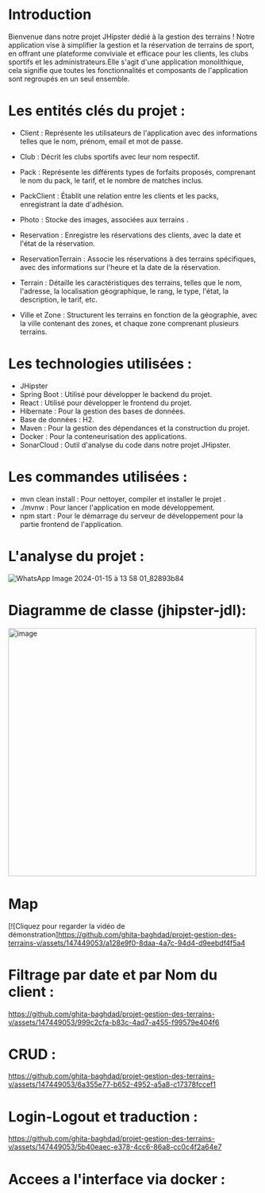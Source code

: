 # Introduction 
Bienvenue dans notre projet JHipster dédié à la gestion des terrains ! Notre application vise à simplifier la gestion et la réservation de terrains de sport, en offrant une plateforme conviviale et efficace pour les clients, les clubs sportifs et les administrateurs.Elle s'agit d'une application monolithique, cela signifie que toutes les fonctionnalités et composants de l'application sont regroupés en un seul ensemble.

# Les entités clés du projet :
- Client : Représente les utilisateurs de l'application avec des informations telles que le nom, prénom, email et mot de passe.

- Club : Décrit les clubs sportifs avec leur nom respectif.

- Pack : Représente les différents types de forfaits proposés, comprenant le nom du pack, le tarif, et le nombre de matches inclus.

- PackClient : Établit une relation entre les clients et les packs, enregistrant la date d'adhésion.

- Photo : Stocke des images, associées aux terrains .

- Reservation : Enregistre les réservations des clients, avec la date et l'état de la réservation.

- ReservationTerrain : Associe les réservations à des terrains spécifiques, avec des informations sur l'heure et la date de la réservation.

- Terrain : Détaille les caractéristiques des terrains, telles que le nom, l'adresse, la localisation géographique, le rang, le type, l'état, la description, le tarif, etc.

- Ville et Zone : Structurent les terrains en fonction de la géographie, avec la ville contenant des zones, et chaque zone comprenant plusieurs terrains.

# Les technologies utilisées :
- JHipster
- Spring Boot : Utilisé pour développer le backend du projet.
- React : Utilisé pour développer le frontend du projet.
- Hibernate : Pour la gestion des bases de données.
- Base de données : H2.
- Maven : Pour la gestion des dépendances et la construction du projet.
- Docker : Pour la conteneurisation des applications.
- SonarCloud : Outil d'analyse du code dans notre projet JHipster.
# Les commandes utilisées :
- mvn clean install : Pour nettoyer, compiler et installer le projet .
- ./mvnw : Pour lancer l'application en mode développement.
- npm start : Pour le démarrage du serveur de développement pour la partie frontend de l'application.

# L'analyse du projet :
  ![WhatsApp Image 2024-01-15 à 13 58 01_82893b84](https://github.com/ghita-baghdad/projet-gestion-des-terrains-v/assets/147450314/4ac6af4b-62d5-46a7-9625-a460ea698376)


# Diagramme de classe (jhipster-jdl):
<img width="500" alt="image" src="https://github.com/ghita-baghdad/projet-gestion-des-terrains-v/assets/147450314/552727ce-b72b-4963-a4c4-991edef9b057">

# Map

[![Cliquez pour regarder la vidéo de démonstration]https://github.com/ghita-baghdad/projet-gestion-des-terrains-v/assets/147449053/a128e9f0-8daa-4a7c-94d4-d9eebdf4f5a4

# Filtrage par date et par Nom du client :

https://github.com/ghita-baghdad/projet-gestion-des-terrains-v/assets/147449053/999c2cfa-b83c-4ad7-a455-f99579e404f6

# CRUD :

https://github.com/ghita-baghdad/projet-gestion-des-terrains-v/assets/147449053/6a355e77-b652-4952-a5a8-c17378fccef1

# Login-Logout et traduction : 

https://github.com/ghita-baghdad/projet-gestion-des-terrains-v/assets/147449053/5b40eaec-e378-4cc6-86a8-cc0c4f2a64e7

# Accees a l'interface via docker :





